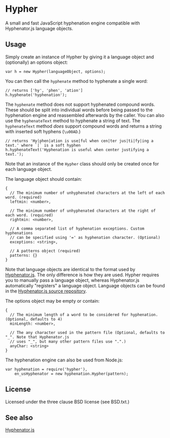 # Hypher

A small and fast JavaScript hyphenation engine compatible with Hyphenator.js language objects.

## Usage
Simply create an instance of Hypher by giving it a language object and (optionally) an options object:

    var h = new Hypher(languageObject, options);

You can then call the `hyphenate` method to hyphenate a single word:

    // returns ['hy', 'phen', 'ation']
    h.hyphenate('hyphenation');

The `hyphenate` method does not support hyphenated compound words. These should be split into individual words before being passed to the hyphenation engine and reassembled afterwards by the caller. You can also use the `hyphenateText` method to hyphenate a string of text. The `hyphenateText` method *does* support compound words and returns a string with inserted soft hyphens (`\u00AD`.)

    // returns 'Hy|phen|ation is use|ful when cen|ter jus|ti|fy|ing a text.' where `|` is a soft hyphen
    h.hyphenateText('Hyphenation is useful when center justifying a text.');

Note that an instance of the `Hypher` class should only be created once for each language object.

The language object should contain:

    {
      // The minimum number of unhyphenated characters at the left of each word. (required)
      leftmin: <number>, 

      // The minimum number of unhyphenated characters at the right of each word. (required)
      rightmin: <number>,

      // A comma separated list of hyphenation exceptions. Custom hyphenations
      // can be specified using '=' as hyphenation character. (Optional)
      exceptions: <string>,

      // A patterns object (required)
      patterns: {}
    }

Note that language objects are identical to the format used by [Hyphenator.js](http://code.google.com/p/hyphenator/). The only difference is how they are used. Hypher requires you  to manually pass a language object, whereas Hyphenator.js automatically "registers" a language object. Language objects can be found in the [Hyphenator.js source repository](http://code.google.com/p/hyphenator/source/browse/trunk#trunk%2Fpatterns).

The options object may be empty or contain:

    {
      // The minimum length of a word to be considered for hyphenation. (Optional, defaults to 4)
      minLength: <number>,

      // The any character used in the pattern file (Optional, defaults to "_". Note that Hyphenator.js
      // uses "_", but many other pattern files use ".".)
      anyChar: <string>
    }

The hyphenation engine can also be used from Node.js:

    var hyphenation = require('hypher'),
        en_usHyphenator = new hyphenation.Hypher(pattern);

## License
Licensed under the three clause BSD license (see BSD.txt.)

## See also
[Hyphenator.js](http://code.google.com/p/hyphenator/)
